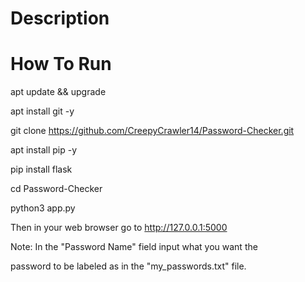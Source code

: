 # Description

# How To Run
apt update && upgrade

apt install git -y

git clone https://github.com/CreepyCrawler14/Password-Checker.git

apt install pip -y

pip install flask

cd Password-Checker

python3 app.py

Then in your web browser go to http://127.0.0.1:5000

Note: In the "Password Name" field input what you want the 

password to be labeled as in the "my_passwords.txt" file.
